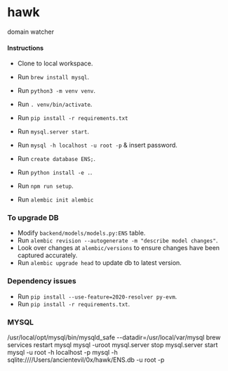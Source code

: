 # hawk
domain watcher

#### Instructions
- Clone to local workspace.
- Run `brew install mysql`.
- Run `python3 -m venv venv`.
- Run `. venv/bin/activate`.
- Run `pip install -r requirements.txt`
- Run `mysql.server start`.
- Run `mysql -h localhost -u root -p` & insert password.
- Run `create database ENS;`.

- Run `python install -e .`.

- Run `npm run setup`.
- Run `alembic init alembic`

### To upgrade DB
- Modify `backend/models/models.py:ENS` table.
- Run `alembic revision --autogenerate -m "describe model changes"`.
- Look over changes at `alembic/versions` to ensure changes have been captured accurately.
- Run `alembic upgrade head` to update db to latest version.

### Dependency issues
- Run `pip install --use-feature=2020-resolver py-evm`.
- Run `pip install -r requirements.txt`.

### MYSQL
/usr/local/opt/mysql/bin/mysqld_safe --datadir=/usr/local/var/mysql
brew services restart mysql
mysql -uroot
mysql.server stop
mysql.server start
mysql -u root -h localhost -p
mysql -h sqlite:////Users/ancientevil/0x/hawk/ENS.db -u root -p